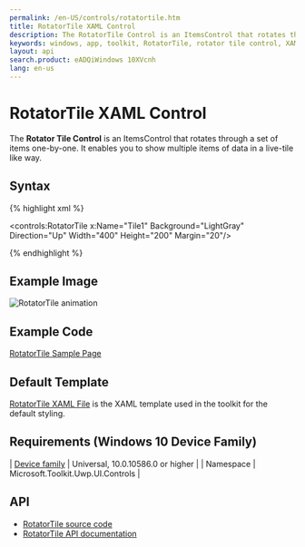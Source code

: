 ```yaml
---
permalink: /en-US/controls/rotatortile.htm
title: RotatorTile XAML Control
description: The RotatorTile Control is an ItemsControl that rotates through a set of items one-by-one
keywords: windows, app, toolkit, RotatorTile, rotator tile control, XAML, UWP, Rotator, tile
layout: api
search.product: eADQiWindows 10XVcnh
lang: en-us
---
```


# RotatorTile XAML Control

The **Rotator Tile Control** is an ItemsControl that rotates through a set of items one-by-one. It enables you to show multiple items of data in a live-tile like way.

## Syntax

{% highlight xml %}

<controls:RotatorTile x:Name="Tile1"
	Background="LightGray"
	Direction="Up" 
	Width="400"
	Height="200"
	Margin="20"/>

{% endhighlight %}

## Example Image

![RotatorTile animation]({{site.baseurl}}/resources/images/Controls-RotatorTile.gif "RotatorTile")

## Example Code

[RotatorTile Sample Page](https://github.com/Microsoft/UWPCommunityToolkit/tree/master/Microsoft.Toolkit.Uwp.SampleApp/SamplePages/RotatorTile)

## Default Template 

[RotatorTile XAML File](https://github.com/Microsoft/UWPCommunityToolkit/blob/master/Microsoft.Toolkit.Uwp.UI.Controls/RotatorTile/RotatorTile.xaml) is the XAML template used in the toolkit for the default styling.

## Requirements (Windows 10 Device Family)

| [Device family](http://go.microsoft.com/fwlink/p/?LinkID=526370) | Universal, 10.0.10586.0 or higher |
| Namespace | Microsoft.Toolkit.Uwp.UI.Controls |

## API

* [RotatorTile source code](https://github.com/Microsoft/UWPCommunityToolkit/tree/master/Microsoft.Toolkit.Uwp.UI.Controls/RotatorTile)
* [RotatorTile API documentation]({{site.baseurl}}/{{page.lang}}/api/Microsoft_Toolkit_Uwp_UI_Controls_RotatorTile.htm)

